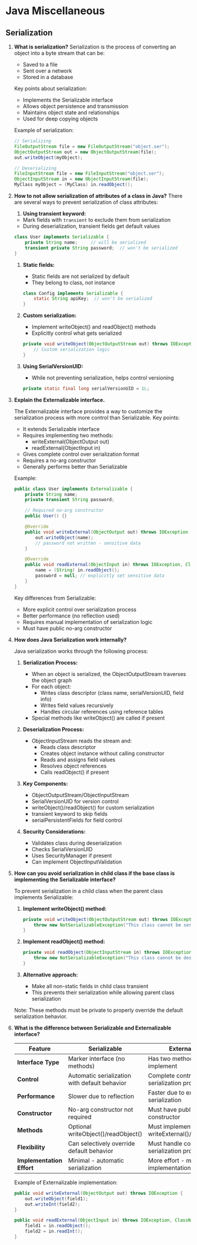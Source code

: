 # Java Miscellaneous

## Serialization

1. **What is serialization?**
   Serialization is the process of converting an object into a byte stream that can be:

   - Saved to a file
   - Sent over a network
   - Stored in a database

   Key points about serialization:

   - Implements the Serializable interface
   - Allows object persistence and transmission
   - Maintains object state and relationships
   - Used for deep copying objects

   Example of serialization:

   ```java
   // Serializing
   FileOutputStream file = new FileOutputStream("object.ser");
   ObjectOutputStream out = new ObjectOutputStream(file);
   out.writeObject(myObject);

   // Deserializing
   FileInputStream file = new FileInputStream("object.ser");
   ObjectInputStream in = new ObjectInputStream(file);
   MyClass myObject = (MyClass) in.readObject();
   ```

2. **How to not allow serialization of attributes of a class in Java?**
   There are several ways to prevent serialization of class attributes:

   1. **Using transient keyword:**

   - Mark fields with `transient` to exclude them from serialization
   - During deserialization, transient fields get default values

   ```java
   class User implements Serializable {
       private String name;     // will be serialized
       transient private String password;  // won't be serialized
   }
   ```

   1. **Static fields:**

      - Static fields are not serialized by default
      - They belong to class, not instance

      ```java
      class Config implements Serializable {
          static String apiKey;  // won't be serialized
      }
      ```

   2. **Custom serialization:**

      - Implement writeObject() and readObject() methods
      - Explicitly control what gets serialized

      ```java
      private void writeObject(ObjectOutputStream out) throws IOException {
          // Custom serialization logic
      }
      ```

   3. **Using SerialVersionUID:**
      - While not preventing serialization, helps control versioning
      ```java
      private static final long serialVersionUID = 1L;
      ```

3. **Explain the Externalizable interface.**

   The Externalizable interface provides a way to customize the serialization process with more control than Serializable. Key points:

   - It extends Serializable interface
   - Requires implementing two methods:
     - writeExternal(ObjectOutput out)
     - readExternal(ObjectInput in)
   - Gives complete control over serialization format
   - Requires a no-arg constructor
   - Generally performs better than Serializable

   Example:

   ```java
   public class User implements Externalizable {
       private String name;
       private transient String password;

       // Required no-arg constructor
       public User() {}

       @Override
       public void writeExternal(ObjectOutput out) throws IOException {
           out.writeObject(name);
           // password not written - sensitive data
       }

       @Override
       public void readExternal(ObjectInput in) throws IOException, ClassNotFoundException {
           name = (String) in.readObject();
           password = null; // explicitly set sensitive data
       }
   }
   ```

   Key differences from Serializable:

   - More explicit control over serialization process
   - Better performance (no reflection used)
   - Requires manual implementation of serialization logic
   - Must have public no-arg constructor

4. **How does Java Serialization work internally?**

   Java serialization works through the following process:

   1. **Serialization Process:**

      - When an object is serialized, the ObjectOutputStream traverses the object graph
      - For each object:
        - Writes class descriptor (class name, serialVersionUID, field info)
        - Writes field values recursively
        - Handles circular references using reference tables
      - Special methods like writeObject() are called if present

   2. **Deserialization Process:**

      - ObjectInputStream reads the stream and:
        - Reads class descriptor
        - Creates object instance without calling constructor
        - Reads and assigns field values
        - Resolves object references
        - Calls readObject() if present

   3. **Key Components:**

      - ObjectOutputStream/ObjectInputStream
      - SerialVersionUID for version control
      - writeObject()/readObject() for custom serialization
      - transient keyword to skip fields
      - serialPersistentFields for field control

   4. **Security Considerations:**
      - Validates class during deserialization
      - Checks SerialVersionUID
      - Uses SecurityManager if present
      - Can implement ObjectInputValidation

5. **How can you avoid serialization in child class if the base class is implementing the Serializable interface?**

   To prevent serialization in a child class when the parent class implements Serializable:

   1. **Implement writeObject() method:**

      ```java
      private void writeObject(ObjectOutputStream out) throws IOException {
          throw new NotSerializableException("This class cannot be serialized");
      }
      ```

   2. **Implement readObject() method:**

      ```java
      private void readObject(ObjectInputStream in) throws IOException {
          throw new NotSerializableException("This class cannot be deserialized");
      }
      ```

   3. **Alternative approach:**
      - Make all non-static fields in child class transient
      - This prevents their serialization while allowing parent class serialization

   Note: These methods must be private to properly override the default serialization behavior.

6. **What is the difference between Serializable and Externalizable interface?**

   | Feature                   | Serializable                                  | Externalizable                                |
   | ------------------------- | --------------------------------------------- | --------------------------------------------- |
   | **Interface Type**        | Marker interface (no methods)                 | Has two methods to implement                  |
   | **Control**               | Automatic serialization with default behavior | Complete control over serialization process   |
   | **Performance**           | Slower due to reflection                      | Faster due to explicit serialization          |
   | **Constructor**           | No-arg constructor not required               | Must have public no-arg constructor           |
   | **Methods**               | Optional writeObject()/readObject()           | Must implement writeExternal()/readExternal() |
   | **Flexibility**           | Can selectively override default behavior     | Must handle complete serialization process    |
   | **Implementation Effort** | Minimal - automatic serialization             | More effort - manual implementation required  |

   Example of Externalizable implementation:

   ```java
   public void writeExternal(ObjectOutput out) throws IOException {
       out.writeObject(field1);
       out.writeInt(field2);
   }

   public void readExternal(ObjectInput in) throws IOException, ClassNotFoundException {
       field1 = in.readObject();
       field2 = in.readInt();
   }
   ```
